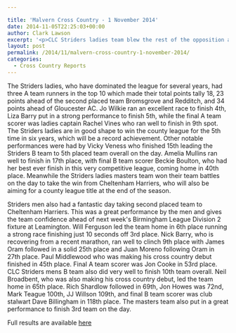 ```yaml
---

title: 'Malvern Cross Country - 1 November 2014'
date: 2014-11-05T22:25:03+00:00
author: Clark Lawson
excerpt: '<p>CLC Striders ladies team blew the rest of the opposition away with an immense display at the second County League Cross Country fixture of the 2014/15 season.</p>'
layout: post
permalink: /2014/11/malvern-cross-country-1-november-2014/
categories:
  - Cross Country Reports
---
```

The Striders ladies, who have dominated the league for several years, had three A team runners in the top 10 which made their total points tally 18, 23 points ahead of the second placed team Bromsgrove and Redditch, and 34 points ahead of Gloucester AC. Jo Wilkie ran an excellent race to finish 4th, Liza Barry put in a strong performance to finish 5th, while the final A team scorer was ladies captain Rachel Vines who ran well to finish in 9th spot. The Striders ladies are in good shape to win the county league for the 5th time in six years, which will be a record achievement. Other notable performances were had by Vicky Veness who finished 15th leading the Striders B team to 5th placed team overall on the day. Amelia Mullins ran well to finish in 17th place, with final B team scorer Beckie Boulton, who had her best ever finish in this very competitive league, coming home in 40th place. Meanwhile the Striders ladies masters team won their team battles on the day to take the win from Cheltenham Harriers, who will also be aiming for a county league title at the end of the season.

Striders men also had a fantastic day taking second placed team to Cheltenham Harriers. This was a great performance by the men and gives the team confidence ahead of next week's Birmingham League Division 2 fixture at Leamington. Will Ferguson led the team home in 6th place running a strong race finishing just 10 seconds off 3rd place. Nick Barry, who is recovering from a recent marathon, ran well to clinch 9th place with James Oram followed in a solid 25th place and Juan Moreno following Oram in 27th place. Paul Middlewood who was making his cross country debut finished in 45th place. Final A team scorer was Jon Cooke in 53rd place. CLC Striders mens B team also did very well to finish 10th team overall. Neil Broadbent, who was also making his cross country debut, led the team home in 65th place. Rich Shardlow followed in 69th, Jon Howes was 72nd, Mark Teague 100th, JJ Willson 109th, and final B team scorer was club stalwart Dave Billingham in 118th place. The masters team also put in a great performance to finish 3rd team on the day.

Full results are available <a href="https://www.glosaaa.org.uk/RESULTS_CROSS/Glos_CC_results_01November2014.pdf" target="_blank" rel="nofollow">here</a>